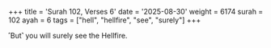 +++
title = 'Surah 102, Verses 6'
date = '2025-08-30'
weight = 6174
surah = 102
ayah = 6
tags = ["hell", "hellfire", "see", "surely"]
+++

˹But˺ you will surely see the Hellfire.